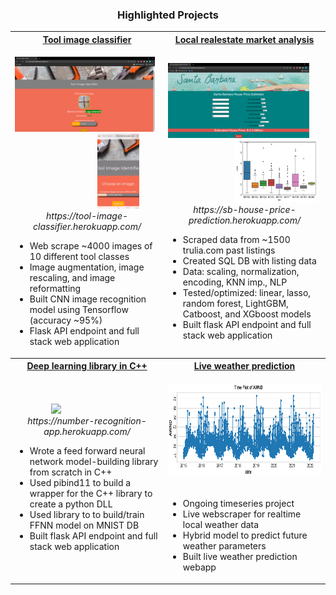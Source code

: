 <h3 align="center"> Highlighted Projects </h3>
<table >
<tr>
<th> <a href="https://github.com/dakotarawlings/tool_image_classification">Tool image classifier</a></th>
<th> <a href="https://github.com/dakotarawlings/SantaBarbara_house_price_prediction">Local realestate market analysis</a> </th>
</tr>
<tr>
<td>

<p float ="left" align="center" >
  <img style="padding-right: 100px;" src="readme_images/homepagetool.png" height="120" >
  <img style="padding-left: 100px;" src="readme_images/iphone.gif" height="120" >
  <br>
  <em> https://tool-image-classifier.herokuapp.com/</em>
  </br>
</p>

* Web scrape ~4000 images of 10 different tool classes
* Image augmentation, image rescaling, and image reformatting 
* Built  CNN image recognition model using Tensorflow (accuracy ~95%)
* Flask API endpoint and full stack web application 


</td>
<td>

<p float ="left" align="center" >
   <img style="padding-right: 100px;" src="readme_images/homepage2.png" height="120" >
    <img style="padding-left: 100px;" src="readme_images/boxplots.png" height="100" >
  <br>
  <em> https://sb-house-price-prediction.herokuapp.com/</em>
  </br>
</p>

* Scraped data from ~1500 trulia.com past listings
* Created SQL DB with listing data
* Data: scaling, normalization, encoding, KNN imp., NLP
* Tested/optimized: linear, lasso, random forest, LightGBM, Catboost, and XGboost models
* Built flask API endpoint and full stack web application 

</td>
</tr>
  <tr>
<th> <a href="https://github.com/dakotarawlings/cpp_deep_learning_library">Deep learning library in C++ </th>
<th> <a href="https://github.com/dakotarawlings/weather_prediction">Live weather prediction </th>
</tr>
<tr>
<td>

  <p float ="left" align="center" >
  <img style="padding-right: 100px;" src="readme_images/DLLHomepage.gif" height="150" >
  
  <br>
  <em> https://number-recognition-app.herokuapp.com/ </em>
  </br>
</p>

* Wrote a feed forward neural network model-building library from scratch in C++
* Used pibind11 to build a wrapper for the C++ library to create a python DLL 
* Used library to to build/train FFNN model on MNIST DB
* Built flask API endpoint and full stack web application 
  

</td>
<td>

<p float ="left" align="center" >
  <img style="padding-right: 100px;" src="readme_images/timeseries.png" height="150" >
  <br>
  <em> </em>
  </br>
</p>

* Ongoing timeseries project
* Live webscraper for realtime local weather data
* Hybrid model to predict future weather parameters
* Built live weather prediction webapp



</td>
</tr>
  
</table>


